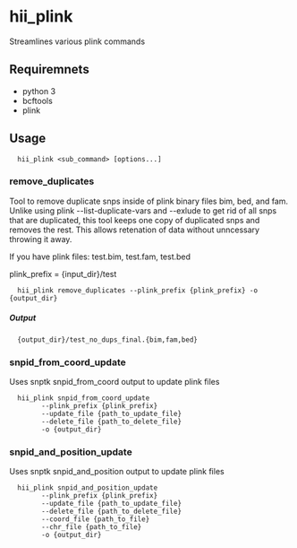 # hii_plink

Streamlines various plink commands 

## Requiremnets 
- python 3
- bcftools
- plink 

## Usage

      hii_plink <sub_command> [options...]

### remove_duplicates

Tool to remove duplicate snps inside of plink binary files bim, bed, and fam. Unlike using plink --list-duplicate-vars and --exlude to get rid of all snps that are duplicated, this tool keeps one copy of duplicated snps and removes the rest. This allows retenation of data without unncessary throwing it away.  

If you have plink files: test.bim, test.fam, test.bed 

plink_prefix = {input_dir}/test 

      hii_plink remove_duplicates --plink_prefix {plink_prefix} -o {output_dir}

##### Output 

      {output_dir}/test_no_dups_final.{bim,fam,bed}

### snpid_from_coord_update 

Uses snptk snpid_from_coord output to update plink files 

      hii_plink snpid_from_coord_update 
            --plink_prefix {plink_prefix} 
            --update_file {path_to_update_file} 
            --delete_file {path_to_delete_file} 
            -o {output_dir}
       
### snpid_and_position_update 

Uses snptk snpid_and_position output to update plink files 

      hii_plink snpid_and_position_update 
            --plink_prefix {plink_prefix} 
            --update_file {path_to_update_file} 
            --delete_file {path_to_delete_file} 
            --coord_file {path_to_file} 
            --chr_file {path_to_file} 
            -o {output_dir}

